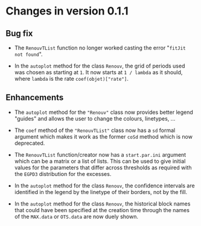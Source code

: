 # Changes in version 0.1.1

## Bug fix

- The `RenouvTList` function no longer worked casting the error
  "`fitJit not found`".

- In the `autoplot` method for the class `Renouv`, the grid of periods
  used was chosen as starting at `1`. It now starts at `1 / lambda` 
  as it should, where `lambda` is the rate `coef(objet)["rate"]`.
  

## Enhancements

- The `autoplot` method for the `"Renouv"` class now provides better
  legend "guides" and allows the user to change the colours,
  linetypes, ...

- The `coef` method of the `"RenouvTList"` class now has a `sd` formal
  argument which makes it work as the former `coSd` method which is
  now deprecated.
  
- The `RenouvTList` function/creator now has a `start.par.ini`
  argument which can be a matrix or a list of lists. This can be used
  to give initial values for the parameters that differ across
  thresholds as required with the `EGPD3` distribution for the
  excesses.

- In the `autoplot` method for the class `Renouv`, the confidence
  intervals are identified in the legend by the linetype of their
  borders, not by the fill.
  
- In the `autoplot` method for the class `Renouv`, the historical
  block names that could have been specified at the creation time
  through the names of the `MAX.data` or `OTS.data` are now duely
  shown.

